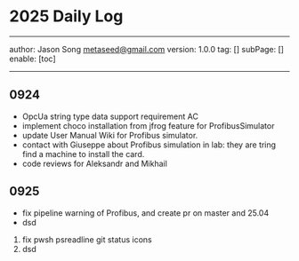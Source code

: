 # 2025 Daily Log
---
author: Jason Song <metaseed@gmail.com>
version: 1.0.0
tag: []
subPage: []
enable: [toc]

---
## 0924
* OpcUa string type data support requirement AC
* implement choco installation from jfrog feature for ProfibusSimulator
* update User Manual Wiki for Profibus simulator.
* contact with Giuseppe about Profibus simulation in lab: they are tring find a machine to install the card.
* code reviews for Aleksandr and Mikhail
## 0925
* fix pipeline warning of Profibus, and create pr on master and 25.04
* dsd
1. fix pwsh psreadline git status icons
1. dsd